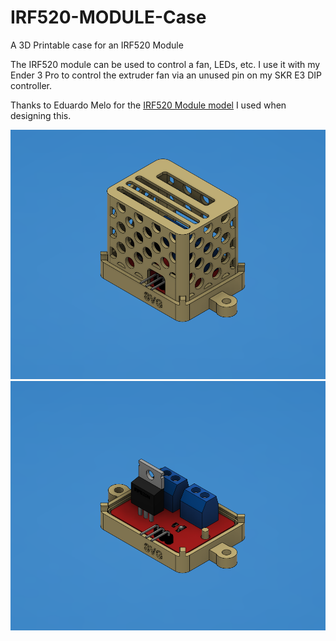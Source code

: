 # IRF520-MODULE-Case

A 3D Printable case for an IRF520 Module

The IRF520 module can be used to control a fan, LEDs, etc. I use it with my Ender 3 Pro to control the extruder fan via an unused pin on my SKR E3 DIP controller.

Thanks to Eduardo Melo for the [IRF520 Module model](https://grabcad.com/library/irf520-module-1) I used when designing this.

![view with cover](https://raw.githubusercontent.com/opcow/IRF520-MODULE-Case/master/view1.png)
![view of base](https://raw.githubusercontent.com/opcow/IRF520-MODULE-Case/master/view2.png)